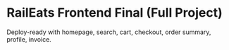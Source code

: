 # RailEats Frontend Final (Full Project)

Deploy-ready with homepage, search, cart, checkout, order summary, profile, invoice.